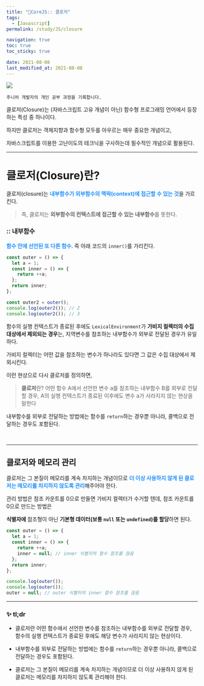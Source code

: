 ```yaml
---
title: "🐯CoreJS:: 클로저"
tags:
  - [Javascript]
permalink: /study/JS/closure

navigation: true
toc: true
toc_sticky: true

date: 2021-08-08
last_modified_at: 2021-08-08
---
```


![](https://images.velog.io/images/april_5/post/6367da33-0b15-4bb2-814d-4cebfec6c8fe/%E1%84%8F%E1%85%B3%E1%86%AF%E1%84%85%E1%85%A9%E1%84%8C%E1%85%A5.png)

`주니어 개발자의 개인 공부 과정을 기록합니다.`

클로저(Closure)는 (자바스크립트 고유 개념이 아닌) 함수형 프로그래밍 언어에서 등장하는 특성 중 하나이다.

하지만 클로저는 객체지향과 함수형 모두를 아우르는 매우 중요한 개념이고,

자바스크립트를 이용한 고난이도의 테크닉을 구사하는데 필수적인 개념으로 활용된다.

---

# 클로저(Closure)란?

클로저(closure)는 <span style="color:dodgerblue">**내부함수가 외부함수의 맥락(context)에 접근할 수 있는 것**</span>을 가르킨다.

> 즉, 클로저는 **외부함수의 컨텍스트에 접근할 수 있는 내부함수**를 뜻한다.

### :: 내부함수

<span style="color:dodgerblue">**함수 안에 선언된 또 다른 함수**</span>. 즉 아래 코드의 `inner()`를 가리킨다.

```jsx
const outer = () => {
  let a = 1;
  const inner = () => {
    return ++a;
  };
  return inner;
};

const outer2 = outer();
console.log(outer2()); // 2
console.log(outer2()); // 3
```

함수의 실행 컨텍스트가 종료된 후에도 `LexicalEnvironment`가 **가비지 컬렉터의 수집 대상에서 제외되는 경우**는,
지역변수를 참조하는 내부함수가 외부로 전달된 경우가 유일하다.

가비지 컬렉터는 어떤 값을 참조하는 변수가 하나라도 있다면
그 값은 수집 대상에서 제외시킨다.

이런 현상으로 다시 클로저를 정의하면,

> **클로저**란? 어떤 함수 A에서 선언한 변수 a를 참조하는 내부함수 B를 외부로 전달할 경우, A의 실행 컨텍스트가 종료된 이후에도 변수 a가 사라지지 않는 현상을 말한다

내부함수를 외부로 전달하는 방법에는 함수를 `return`하는 경우뿐 아니라, 콜백으로 전달하는 경우도 포함된다.

<br />

---

## 클로저와 메모리 관리

클로저는 그 본질이 메모리를 계속 차지하는 개념이므로 <span style="color:dodgerblue">**더 이상 사용하지 않게 된 클로저는 메모리를 차지하지 않도록 관리**</span>해주어야 한다.

관리 방법은 참조 카운트를 0으로 만들면 가비지 컬렉터가 수거할 텐데, 참조 카운트를 0으로 만드는 방법은

**식별자에** 참조형이 아닌 **기본형 데이터(보통 `null` 또는 `undefined`)를 할당**하면 된다.

```jsx
const outer = () => {
  let a = 1;
  const inner = () => {
    return ++a;
    inner = null; // inner 식별자의 함수 참조를 끊음
  };
  return inner;
};

console.log(outer());
console.log(outer());
outer = null; // outer 식별자의 inner 함수 참조를 끊음
```

---

### ✨ tl;dr

- 클로저란 어떤 함수에서 선언한 변수를 참조하는 내부함수를 외부로 전달할 경우, 함수의 실행 컨텍스트가 종료된 후에도 해당 변수가 사라지지 않는 현상이다.

- 내부함수를 외부로 전달하는 방법에는 함수를 `return`하는 경우뿐 아니라, 콜백으로 전달하는 경우도 포함된다.

- 클로저는 그 본질이 메모리를 계속 차지하는 개념이므로 더 이상 사용하지 않게 된 클로저는 메모리를 차지하지 않도록 관리해야 한다.
